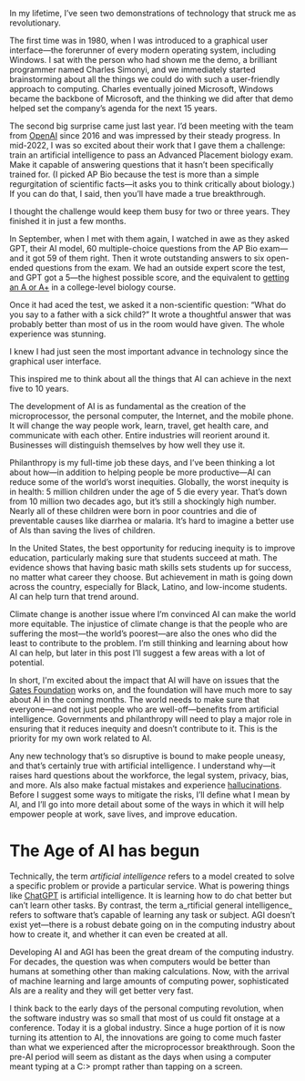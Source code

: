 In my lifetime, I’ve seen two demonstrations of technology that struck me as revolutionary.

The first time was in 1980, when I was introduced to a graphical user interface—the forerunner of every modern operating system, including Windows. I sat with the person who had shown me the demo, a brilliant programmer named Charles Simonyi, and we immediately started brainstorming about all the things we could do with such a user-friendly approach to computing. Charles eventually joined Microsoft, Windows became the backbone of Microsoft, and the thinking we did after that demo helped set the company’s agenda for the next 15 years.

The second big surprise came just last year. I’d been meeting with the team from [OpenAI](https://openai.com/) since 2016 and was impressed by their steady progress. In mid-2022, I was so excited about their work that I gave them a challenge: train an artificial intelligence to pass an Advanced Placement biology exam. Make it capable of answering questions that it hasn’t been specifically trained for. (I picked AP Bio because the test is more than a simple regurgitation of scientific facts—it asks you to think critically about biology.) If you can do that, I said, then you’ll have made a true breakthrough.

I thought the challenge would keep them busy for two or three years. They finished it in just a few months.

In September, when I met with them again, I watched in awe as they asked GPT, their AI model, 60 multiple-choice questions from the AP Bio exam—and it got 59 of them right. Then it wrote outstanding answers to six open-ended questions from the exam. We had an outside expert score the test, and GPT got a 5—the highest possible score, and the equivalent to [getting an A or A+](https://apstudents.collegeboard.org/about-ap-scores/ap-score-scale-table) in a college-level biology course.

Once it had aced the test, we asked it a non-scientific question: “What do you say to a father with a sick child?” It wrote a thoughtful answer that was probably better than most of us in the room would have given. The whole experience was stunning.

I knew I had just seen the most important advance in technology since the graphical user interface.

This inspired me to think about all the things that AI can achieve in the next five to 10 years.

The development of AI is as fundamental as the creation of the microprocessor, the personal computer, the Internet, and the mobile phone. It will change the way people work, learn, travel, get health care, and communicate with each other. Entire industries will reorient around it. Businesses will distinguish themselves by how well they use it.

Philanthropy is my full-time job these days, and I’ve been thinking a lot about how—in addition to helping people be more productive—AI can reduce some of the world’s worst inequities. Globally, the worst inequity is in health: 5 million children under the age of 5 die every year. That’s down from 10 million two decades ago, but it’s still a shockingly high number. Nearly all of these children were born in poor countries and die of preventable causes like diarrhea or malaria. It’s hard to imagine a better use of AIs than saving the lives of children.

In the United States, the best opportunity for reducing inequity is to improve education, particularly making sure that students succeed at math. The evidence shows that having basic math skills sets students up for success, no matter what career they choose. But achievement in math is going down across the country, especially for Black, Latino, and low-income students. AI can help turn that trend around.

Climate change is another issue where I’m convinced AI can make the world more equitable. The injustice of climate change is that the people who are suffering the most—the world’s poorest—are also the ones who did the least to contribute to the problem. I’m still thinking and learning about how AI can help, but later in this post I’ll suggest a few areas with a lot of potential.

In short, I'm excited about the impact that AI will have on issues that the [Gates Foundation](http://gatesfoundation.org) works on, and the foundation will have much more to say about AI in the coming months. The world needs to make sure that everyone—and not just people who are well-off—benefits from artificial intelligence. Governments and philanthropy will need to play a major role in ensuring that it reduces inequity and doesn’t contribute to it. This is the priority for my own work related to AI.

Any new technology that’s so disruptive is bound to make people uneasy, and that’s certainly true with artificial intelligence. I understand why—it raises hard questions about the workforce, the legal system, privacy, bias, and more. AIs also make factual mistakes and experience [hallucinations](https://www.wikiwand.com/en/Hallucination_\(artificial_intelligence\)). Before I suggest some ways to mitigate the risks, I’ll define what I mean by AI, and I’ll go into more detail about some of the ways in which it will help empower people at work, save lives, and improve education.

# The Age of AI has begun

Technically, the term _artificial intelligence_ refers to a model created to solve a specific problem or provide a particular service. What is powering things like [ChatGPT](https://chatgptonline.net/) is artificial intelligence. It is learning how to do chat better but can’t learn other tasks. By contrast, the term a_rtificial general intelligence_ refers to software that’s capable of learning any task or subject. AGI doesn’t exist yet—there is a robust debate going on in the computing industry about how to create it, and whether it can even be created at all.

Developing AI and AGI has been the great dream of the computing industry. For decades, the question was when computers would be better than humans at something other than making calculations. Now, with the arrival of machine learning and large amounts of computing power, sophisticated AIs are a reality and they will get better very fast.

I think back to the early days of the personal computing revolution, when the software industry was so small that most of us could fit onstage at a conference. Today it is a global industry. Since a huge portion of it is now turning its attention to AI, the innovations are going to come much faster than what we experienced after the microprocessor breakthrough. Soon the pre-AI period will seem as distant as the days when using a computer meant typing at a C:> prompt rather than tapping on a screen.
